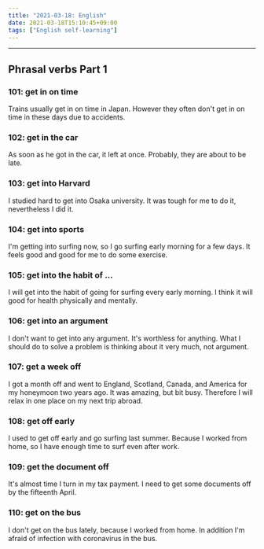 ```yaml
---
title: "2021-03-18: English"
date: 2021-03-18T15:10:45+09:00
tags: ["English self-learning"]
---
```


- - -

## Phrasal verbs Part 1

### 101: **get in** on time

Trains usually get in on time in Japan.
However they often don't get in on time in these days due to accidents.

### 102: **get in** the car

As soon as he got in the car, it left at once.
Probably, they are about to be late.

### 103: **get into** Harvard

I studied hard to get into Osaka university.
It was tough for me to do it, nevertheless I did it.

### 104: **get into** sports

I'm getting into surfing now, so I go surfing early morning for a few days.
It feels good and good for me to do some exercise.

### 105: **get into** the habit of ...

I will get into the habit of going for surfing every early morning.
I think it will good for health physically and mentally.

### 106: **get into** an argument

I don't want to get into any argument.
It's worthless for anything.
What I should do to solve a problem is thinking about it very much, not argument.

### 107: **get** a week **off**

I got a month off and went to England, Scotland, Canada, and America for my honeymoon two years ago.
It was amazing, but bit busy.
Therefore I will relax in one place on my next trip abroad.

### 108: **get off** early

I used to get off early and go surfing last summer.
Because I worked from home, so I have enough time to surf even after work.

### 109: **get** the document **off**

It's almost time I turn in my tax payment.
I need to get some documents off by the fifteenth April.

### 110: **get on** the bus

I don't get on the bus lately, because I worked from home.
In addition I'm afraid of infection with coronavirus in the bus.
